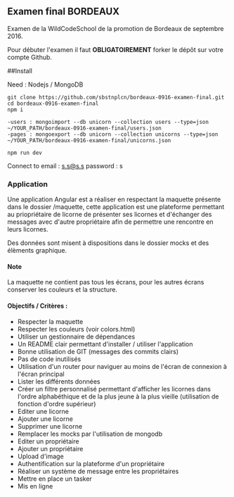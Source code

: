 ## Examen final BORDEAUX

Examen de la WildCodeSchool de la promotion de Bordeaux de septembre 2016.

Pour débuter l'examen il faut **OBLIGATOIREMENT** forker le dépôt sur votre compte Github.


##Install

Need : Nodejs / MongoDB

```
git clone https://github.com/sbstnplcn/bordeaux-0916-examen-final.git
cd bordeaux-0916-examen-final
npm i

-users : mongoimport --db unicorn --collection users --type=json ~/YOUR_PATH/bordeaux-0916-examen-final/users.json
-pages : mongoexport --db unicorn --collection unicorns --type=json ~/YOUR_PATH/bordeaux-0916-examen-final/unicorns.json

npm run dev
```
Connect to
email : s.s@s.s
password : s




### Application

Une application Angular est a réaliser en respectant la maquette présente dans le dossier /maquette, cette application
est une plateforme permettant au priopriétaire de licorne de présenter ses licornes et d'échanger des messages avec d'autre propriétaire afin de permettre une rencontre en leurs licornes.

Des données sont misent à dispositions dans le dossier mocks et des élèments graphique.

#### Note

La maquette ne contient pas tous les écrans, pour les autres écrans conserver les couleurs et la structure.

#### Objectifs / Critères :
* Respecter la maquette
* Respecter les couleurs (voir colors.html)
* Utiliser un gestionnaire de dépendances
* Un README clair permettant d'installer / utiliser l'application
* Bonne utilisation de GIT (messages des commits clairs)
* Pas de code inutilisés
* Utilisation d'un router pour naviguer au moins de l'écran de connexion à l'écran principal
* Lister les différents données
* Créer un filtre personnalisé permettant d'afficher les licornes dans l'ordre alphabéthique et de la plus jeune à la plus vieille (utilisation de fonction d'ordre supérieur)
* Editer une licorne
* Ajouter une licorne
* Supprimer une licorne
* Remplacer les mocks par l'utilisation de mongodb
* Editer un propriétaire
* Ajouter un propriétaire
* Upload d'image
* Authentification sur la plateforme d'un propriétaire
* Réaliser un système de message entre les propriétaires
* Mettre en place un tasker
* Mis en ligne

